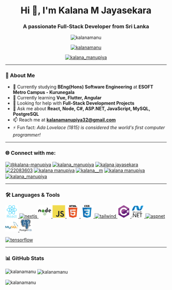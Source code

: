 <h1 align="center">Hi 👋, I'm Kalana M Jayasekara</h1>
<h3 align="center">A passionate Full-Stack Developer from Sri Lanka</h3>

<p align="center">
  <img src="https://komarev.com/ghpvc/?username=kalanamanu&label=Profile%20views&color=0e75b6&style=flat" alt="kalanamanu" />
</p>

<p align="center">
  <a href="https://github.com/ryo-ma/github-profile-trophy">
    <img src="https://github-profile-trophy.vercel.app/?username=kalanamanu&theme=onedark" alt="kalanamanu" />
  </a>
</p>

<p align="center">
  <a href="https://twitter.com/kalana_manupiya" target="blank">
    <img src="https://img.shields.io/twitter/follow/kalana_manupiya?logo=twitter&style=for-the-badge" alt="kalana_manupiya" />
  </a>
</p>

---

### 🚀 About Me
- 🔭 Currently studying **BEng(Hons) Software Engineering** at **ESOFT Metro Campus - Kurunegala**  
- 🌱 Currently learning **Vue, Flutter, Angular**  
- 🤝 Looking for help with **Full-Stack Development Projects**  
- 💬 Ask me about **React, Node, C#, ASP.NET, JavaScript, MySQL, PostgreSQL**  
- 📫 Reach me at **kalanamanupiya32@gmail.com**  
- ⚡ Fun fact: *Ada Lovelace (1815) is considered the world's first computer programmer!*  

---

### 🌐 Connect with me:
<p align="left">
<a href="https://codepen.io/@kalana-manupiya" target="blank"><img align="center" src="https://raw.githubusercontent.com/rahuldkjain/github-profile-readme-generator/master/src/images/icons/Social/codepen.svg" alt="@kalana-manupiya" height="30" width="40" /></a>
<a href="https://twitter.com/kalana_manupiya" target="blank"><img align="center" src="https://raw.githubusercontent.com/rahuldkjain/github-profile-readme-generator/master/src/images/icons/Social/twitter.svg" alt="kalana_manupiya" height="30" width="40" /></a>
<a href="https://linkedin.com/in/kalana jayasekara" target="blank"><img align="center" src="https://raw.githubusercontent.com/rahuldkjain/github-profile-readme-generator/master/src/images/icons/Social/linked-in-alt.svg" alt="kalana jayasekara" height="30" width="40" /></a>
<a href="https://stackoverflow.com/users/22083603" target="blank"><img align="center" src="https://raw.githubusercontent.com/rahuldkjain/github-profile-readme-generator/master/src/images/icons/Social/stack-overflow.svg" alt="22083603" height="30" width="40" /></a>
<a href="https://fb.com/kalana manupiya" target="blank"><img align="center" src="https://raw.githubusercontent.com/rahuldkjain/github-profile-readme-generator/master/src/images/icons/Social/facebook.svg" alt="kalana manupiya" height="30" width="40" /></a>
<a href="https://instagram.com/kalana__m" target="blank"><img align="center" src="https://raw.githubusercontent.com/rahuldkjain/github-profile-readme-generator/master/src/images/icons/Social/instagram.svg" alt="kalana__m" height="30" width="40" /></a>
<a href="https://www.youtube.com/c/kalana manupiya" target="blank"><img align="center" src="https://raw.githubusercontent.com/rahuldkjain/github-profile-readme-generator/master/src/images/icons/Social/youtube.svg" alt="kalana manupiya" height="30" width="40" /></a>
<a href="https://discord.gg/kalana_manupiya" target="blank"><img align="center" src="https://raw.githubusercontent.com/rahuldkjain/github-profile-readme-generator/master/src/images/icons/Social/discord.svg" alt="kalana_manupiya" height="30" width="40" /></a>
</p>

---

### 🛠️ Languages & Tools

<p align="left"> 
  <a href="https://reactjs.org/" target="_blank" rel="noreferrer"> <img src="https://raw.githubusercontent.com/devicons/devicon/master/icons/react/react-original-wordmark.svg" alt="react" width="40" height="40"/> </a>
  <a href="https://nextjs.org/" target="_blank" rel="noreferrer"> <img src="https://cdn.worldvectorlogo.com/logos/nextjs-2.svg" alt="nextjs" width="40" height="40"/> </a>
  <a href="https://nodejs.org/" target="_blank" rel="noreferrer"> <img src="https://raw.githubusercontent.com/devicons/devicon/master/icons/nodejs/nodejs-original-wordmark.svg" alt="nodejs" width="40" height="40"/> </a>
  <a href="https://developer.mozilla.org/en-US/docs/Web/JavaScript" target="_blank" rel="noreferrer"> <img src="https://raw.githubusercontent.com/devicons/devicon/master/icons/javascript/javascript-original.svg" alt="javascript" width="40" height="40"/> </a>
  <a href="https://www.w3.org/html/" target="_blank" rel="noreferrer"> <img src="https://raw.githubusercontent.com/devicons/devicon/master/icons/html5/html5-original-wordmark.svg" alt="html" width="40" height="40"/> </a>
  <a href="https://www.w3schools.com/css/" target="_blank" rel="noreferrer"> <img src="https://raw.githubusercontent.com/devicons/devicon/master/icons/css3/css3-original-wordmark.svg" alt="css3" width="40" height="40"/> </a>
  <a href="https://tailwindcss.com/" target="_blank" rel="noreferrer"> <img src="https://www.vectorlogo.zone/logos/tailwindcss/tailwindcss-icon.svg" alt="tailwind" width="40" height="40"/> </a>
  <a href="https://learn.microsoft.com/en-us/dotnet/csharp/" target="_blank" rel="noreferrer"> <img src="https://raw.githubusercontent.com/devicons/devicon/master/icons/csharp/csharp-original.svg" alt="csharp" width="40" height="40"/> </a>
  <a href="https://dotnet.microsoft.com/" target="_blank" rel="noreferrer"> <img src="https://raw.githubusercontent.com/devicons/devicon/master/icons/dot-net/dot-net-original-wordmark.svg" alt="dotnet" width="40" height="40"/> </a>
  <a href="https://dotnet.microsoft.com/en-us/apps/aspnet" target="_blank" rel="noreferrer"> <img src="https://upload.wikimedia.org/wikipedia/commons/0/0e/Microsoft_.NET_logo.png" alt="aspnet" width="40" height="40"/> </a>
  <a href="https://www.mysql.com/" target="_blank" rel="noreferrer"> <img src="https://raw.githubusercontent.com/devicons/devicon/master/icons/mysql/mysql-original-wordmark.svg" alt="mysql" width="40" height="40"/> </a>
  <a href="https://www.postgresql.org/" target="_blank" rel="noreferrer"> <img src="https://raw.githubusercontent.com/devicons/devicon/master/icons/postgresql/postgresql-original-wordmark.svg" alt="postgresql" width="40" height="40"/> </a>
</p>
<a href="https://www.tensorflow.org/" target="_blank" rel="noreferrer"> <img src="https://www.vectorlogo.zone/logos/tensorflow/tensorflow-icon.svg" alt="tensorflow" width="40" height="40"/> </a>

---

### 📊 GitHub Stats

<p><img align="left" src="https://github-readme-stats.vercel.app/api/top-langs?username=kalanamanu&show_icons=true&locale=en&layout=compact&theme=radical" alt="kalanamanu" /></p>

<p>&nbsp;<img align="center" src="https://github-readme-stats.vercel.app/api?username=kalanamanu&show_icons=true&locale=en&theme=radical" alt="kalanamanu" /></p>

<p><img align="center" src="https://github-readme-streak-stats.herokuapp.com/?user=kalanamanu&theme=radical" alt="kalanamanu" /></p>
